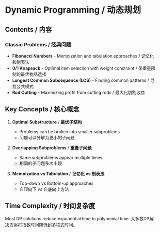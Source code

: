 # Dynamic Programming / 动态规划

## Contents / 内容

### Classic Problems / 经典问题

- **Fibonacci Numbers** - Memoization and tabulation approaches / 记忆化和制表法
- **0/1 Knapsack** - Optimal item selection with weight constraint / 带重量限制的最优物品选择
- **Longest Common Subsequence (LCS)** - Finding common patterns / 寻找公共模式
- **Rod Cutting** - Maximizing profit from cutting rods / 最大化切割收益

## Key Concepts / 核心概念

1. **Optimal Substructure** / **最优子结构**
   - Problems can be broken into smaller subproblems
   - 问题可以分解为更小的子问题

2. **Overlapping Subproblems** / **重叠子问题**
   - Same subproblems appear multiple times
   - 相同的子问题多次出现

3. **Memoization vs Tabulation** / **记忆化 vs 制表法**
   - Top-down vs Bottom-up approaches
   - 自顶向下 vs 自底向上方法

## Time Complexity / 时间复杂度
Most DP solutions reduce exponential time to polynomial time.
大多数DP解决方案将指数时间降低到多项式时间。